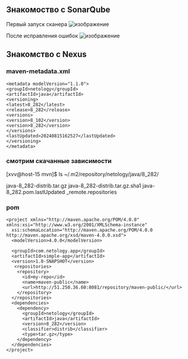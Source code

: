## Знакомоство с SonarQube
Первый запуск сканера
![изображение](https://github.com/user-attachments/assets/f0c2bb80-1756-4672-bf10-8757b605b290)

После исправления ошибок
![изображение](https://github.com/user-attachments/assets/118f778d-5ce9-4d96-915f-007265a03a0b)

## Знакомство с Nexus
### maven-metadata.xml
```
<metadata modelVersion="1.1.0">
<groupId>netology</groupId>
<artifactId>java</artifactId>
<versioning>
<latest>8_282</latest>
<release>8_282</release>
<versions>
<version>8_102</version>
<version>8_282</version>
</versions>
<lastUpdated>20240815162527</lastUpdated>
</versioning>
</metadata>
```
### смотрим скачанные зависимости
[xvv@host-15 mvn]$ ls ~/.m2/repository/netology/java/8_282/

java-8_282-distrib.tar.gz  java-8_282-distrib.tar.gz.sha1  java-8_282.pom.lastUpdated  _remote.repositories
### pom
```
<project xmlns="http://maven.apache.org/POM/4.0.0" xmlns:xsi="http://www.w3.org/2001/XMLSchema-instance"
  xsi:schemaLocation="http://maven.apache.org/POM/4.0.0 http://maven.apache.org/xsd/maven-4.0.0.xsd">
  <modelVersion>4.0.0</modelVersion>
 
  <groupId>com.netology.app</groupId>
  <artifactId>simple-app</artifactId>
  <version>1.0-SNAPSHOT</version>
   <repositories>
    <repository>
      <id>my-repo</id>
      <name>maven-public</name>
      <url>http://51.250.36.60:8081/repository/maven-public/</url>
    </repository>
  </repositories>
  <dependencies>
    <dependency>
      <groupId>netology</groupId>
      <artifactId>java</artifactId>
      <version>8_282</version>
      <classifier>distrib</classifier>
      <type>tar.gz</type>
    </dependency> 
  </dependencies>
</project>
